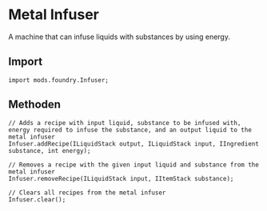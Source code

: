 # Metal Infuser

A machine that can infuse liquids with substances by using energy.

## Import
```zenscript
import mods.foundry.Infuser;
```

## Methoden
```zenscript
// Adds a recipe with input liquid, substance to be infused with, energy required to infuse the substance, and an output liquid to the metal infuser
Infuser.addRecipe(ILiquidStack output, ILiquidStack input, IIngredient substance, int energy);

// Removes a recipe with the given input liquid and substance from the metal infuser
Infuser.removeRecipe(ILiquidStack input, IItemStack substance);

// Clears all recipes from the metal infuser
Infuser.clear();
```
